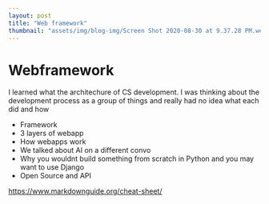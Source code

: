 ```yaml
---
layout: post
title: "Web framework"
thumbnail: "assets/img/blog-img/Screen Shot 2020-08-30 at 9.37.28 PM.webp"
---
```


# Webframework

I learned what the architechure of CS development.  I was thinking about the development process as a group of things and really had no idea what each did and how 

- Framework
- 3 layers of webapp
- How webapps work 
- We talked about AI on a different convo
- Why you wouldnt build something from scratch in Python and you may want to use Django
- Open Source and API

https://www.markdownguide.org/cheat-sheet/
